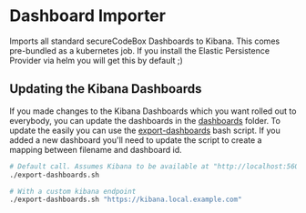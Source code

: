 # Dashboard Importer

Imports all standard secureCodeBox Dashboards to Kibana.
This comes pre-bundled as a kubernetes job. If you install the Elastic Persistence Provider via helm you will get this by default ;)

## Updating the Kibana Dashboards

If you made changes to the Kibana Dashboards which you want rolled out to everybody, you can update the dashboards in the [dashboards](./dashboards/) folder. To update the easily you can use the [export-dashboards](./export-dashboards.sh) bash script. If you added a new dashboard you'll need to update the script to create a mapping between filename and dashboard id.

```bash
# Default call. Assumes Kibana to be available at "http://localhost:5601"
./export-dashboards.sh

# With a custom kibana endpoint
./export-dashboards.sh "https://kibana.local.example.com"
```
